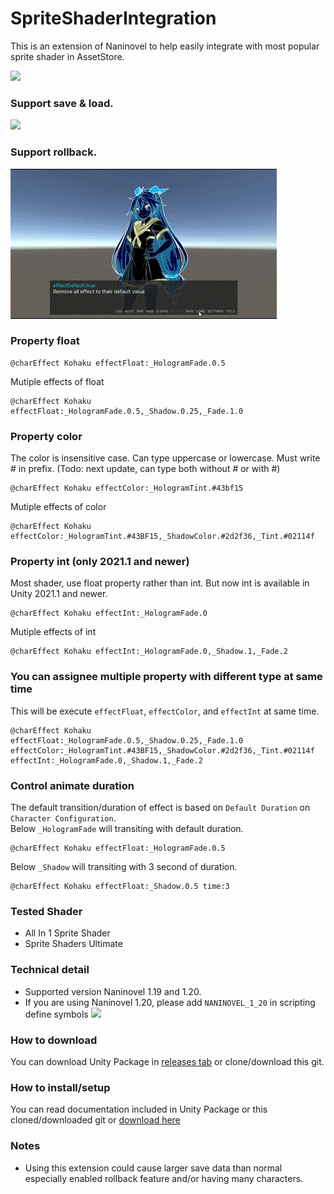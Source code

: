# SpriteShaderIntegration

This is an extension of Naninovel to help easily integrate with most popular sprite shader in AssetStore.

![](https://github.com/restush/SpriteShaderIntegration/blob/resources-branch/SSI-demo1.gif)

### Support save & load.

![](https://github.com/restush/SpriteShaderIntegration/blob/resources-branch/SSI-demo2%20-%20Made%20with%20Clipchamp.gif)

### Support rollback.

![](https://github.com/restush/SpriteShaderIntegration/blob/resources-branch/SSI-demo3%20-%20Made%20with%20Clipchamp.gif)


### Property float
````nani
@charEffect Kohaku effectFloat:_HologramFade.0.5
````
Mutiple effects of float
````nani
@charEffect Kohaku effectFloat:_HologramFade.0.5,_Shadow.0.25,_Fade.1.0
````
### Property color
The color is insensitive case.
Can type uppercase or lowercase. Must write # in prefix. (Todo: next update, can type both without # or with #) 
````nani
@charEffect Kohaku effectColor:_HologramTint.#43bf15
````
Mutiple effects of color
````nani
@charEffect Kohaku effectColor:_HologramTint.#43BF15,_ShadowColor.#2d2f36,_Tint.#02114f
````
### Property int (only 2021.1 and newer)
Most shader, use float property rather than int.
But now int is available in Unity 2021.1 and newer.
````nani
@charEffect Kohaku effectInt:_HologramFade.0
````
Mutiple effects of int
````nani
@charEffect Kohaku effectInt:_HologramFade.0,_Shadow.1,_Fade.2
````

### You can assignee multiple property with different type at same time
This will be execute `effectFloat`, `effectColor`, and `effectInt` at same time.
````nani
@charEffect Kohaku effectFloat:_HologramFade.0.5,_Shadow.0.25,_Fade.1.0 effectColor:_HologramTint.#43BF15,_ShadowColor.#2d2f36,_Tint.#02114f effectInt:_HologramFade.0,_Shadow.1,_Fade.2
````

### Control animate duration
The default transition/duration of effect is based on `Default Duration` on `Character Configuration`.\
Below `_HologramFade` will transiting with default duration.
````nani
@charEffect Kohaku effectFloat:_HologramFade.0.5
````
Below `_Shadow` will transiting with 3 second of duration.
````nani
@charEffect Kohaku effectFloat:_Shadow.0.5 time:3
````

### Tested Shader
- All In 1 Sprite Shader
- Sprite Shaders Ultimate

### Technical detail
- Supported version Naninovel 1.19 and 1.20.
- If you are using Naninovel 1.20, please add `NANINOVEL_1_20` in scripting define symbols
![](https://i.ibb.co/hDz6pH8/image.png)

### How to download
You can download Unity Package in [releases tab](https://github.com/restush/SpriteShaderIntegration/releases) or clone/download this git.

### How to install/setup
You can read documentation included in Unity Package or this cloned/downloaded git or [download here](https://github.com/restush/SpriteShaderIntegration/blob/main/Documentation%20-%20SpriteShaderIntegration%20(SSI)%20for%20Naninovel.pdf)
 
### Notes
- Using this extension could cause larger save data than normal especially enabled rollback feature and/or having many characters.
